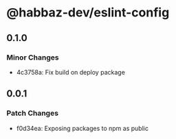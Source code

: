 # @habbaz-dev/eslint-config

## 0.1.0

### Minor Changes

- 4c3758a: Fix build on deploy package

## 0.0.1

### Patch Changes

- f0d34ea: Exposing packages to npm as public
